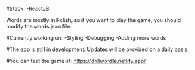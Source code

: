 #Stack:
-ReactJS

Words are mostly in Polish, so if you want to play the game, you should modify the words.json file.

#Currently working on:
-Styling
-Debugging
-Adding more words

#The app is still in development. Updates will be provided on a daily basis.

#You can test the game at: https://drillwordle.netlify.app/
